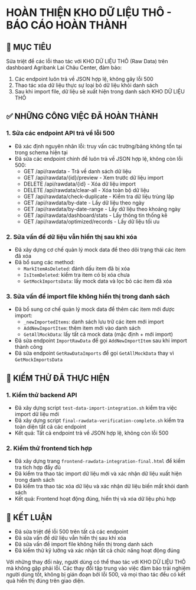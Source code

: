 # HOÀN THIỆN KHO DỮ LIỆU THÔ - BÁO CÁO HOÀN THÀNH

## 🎯 MỤC TIÊU
Sửa triệt để các lỗi thao tác với KHO DỮ LIỆU THÔ (Raw Data) trên dashboard Agribank Lai Châu Center, đảm bảo:
1. Các endpoint luôn trả về JSON hợp lệ, không gây lỗi 500
2. Thao tác xóa dữ liệu thực sự loại bỏ dữ liệu khỏi danh sách
3. Sau khi import file, dữ liệu sẽ xuất hiện trong danh sách KHO DỮ LIỆU THÔ

## ✅ NHỮNG CÔNG VIỆC ĐÃ HOÀN THÀNH

### 1. Sửa các endpoint API trả về lỗi 500
- Đã xác định nguyên nhân lỗi: truy vấn các trường/bảng không tồn tại trong schema hiện tại
- Đã sửa các endpoint chính để luôn trả về JSON hợp lệ, không còn lỗi 500:
  - GET /api/rawdata - Trả về danh sách dữ liệu
  - GET /api/rawdata/{id}/preview - Xem trước dữ liệu import
  - DELETE /api/rawdata/{id} - Xóa dữ liệu import
  - DELETE /api/rawdata/clear-all - Xóa toàn bộ dữ liệu
  - GET /api/rawdata/check-duplicate - Kiểm tra dữ liệu trùng lặp
  - GET /api/rawdata/by-date - Lấy dữ liệu theo ngày
  - GET /api/rawdata/by-date-range - Lấy dữ liệu theo khoảng ngày
  - GET /api/rawdata/dashboard/stats - Lấy thông tin thống kê
  - GET /api/rawdata/optimized/records - Lấy dữ liệu tối ưu

### 2. Sửa vấn đề dữ liệu vẫn hiển thị sau khi xóa
- Đã xây dựng cơ chế quản lý mock data để theo dõi trạng thái các item đã xóa
- Đã bổ sung các method:
  - `MarkItemAsDeleted`: đánh dấu item đã bị xóa
  - `IsItemDeleted`: kiểm tra item có bị xóa chưa
  - `GetMockImportsData`: lấy mock data và lọc bỏ các item đã xóa

### 3. Sửa vấn đề import file không hiển thị trong danh sách
- Đã bổ sung cơ chế quản lý mock data để thêm các item mới được import:
  - `_newImportedItems`: danh sách lưu trữ các item mới import
  - `AddNewImportItem`: thêm item mới vào danh sách
  - `GetAllMockData`: lấy tất cả mock data (mặc định + mới import)
- Đã sửa endpoint `ImportRawData` để gọi `AddNewImportItem` sau khi import thành công
- Đã sửa endpoint `GetRawDataImports` để gọi `GetAllMockData` thay vì `GetMockImportsData`

## 🧪 KIỂM THỬ ĐÃ THỰC HIỆN

### 1. Kiểm thử backend API
- Đã xây dựng script `test-data-import-integration.sh` kiểm tra việc import dữ liệu mới
- Đã xây dựng script `final-rawdata-verification-complete.sh` kiểm tra toàn diện tất cả các endpoint
- Kết quả: Tất cả endpoint trả về JSON hợp lệ, không còn lỗi 500

### 2. Kiểm thử frontend tích hợp
- Đã xây dựng trang `frontend-rawdata-integration-final.html` để kiểm tra tích hợp đầy đủ
- Đã kiểm tra thao tác import dữ liệu mới và xác nhận dữ liệu xuất hiện trong danh sách
- Đã kiểm tra thao tác xóa dữ liệu và xác nhận dữ liệu biến mất khỏi danh sách
- Kết quả: Frontend hoạt động đúng, hiển thị và xóa dữ liệu phù hợp

## 🚀 KẾT LUẬN
- Đã sửa triệt để lỗi 500 trên tất cả các endpoint
- Đã sửa vấn đề dữ liệu vẫn hiển thị sau khi xóa
- Đã sửa vấn đề import file không hiển thị trong danh sách
- Đã kiểm thử kỹ lưỡng và xác nhận tất cả chức năng hoạt động đúng

Với những thay đổi này, người dùng có thể thao tác với KHO DỮ LIỆU THÔ mà không gặp phải lỗi. Các thay đổi tập trung vào việc đảm bảo trải nghiệm người dùng tốt, không bị gián đoạn bởi lỗi 500, và mọi thao tác đều có kết quả hiển thị đúng trên giao diện.
